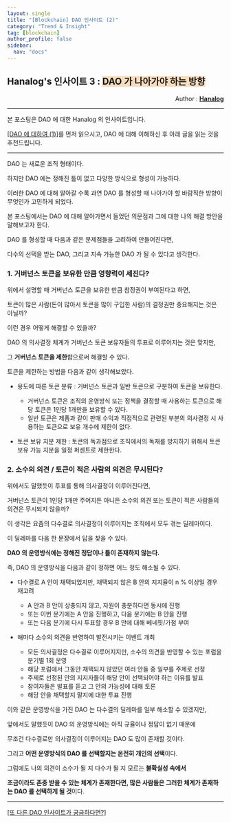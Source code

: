 ```yaml
---
layout: single
title: "[Blockchain] DAO 인사이트 (2)"
category: "Trend & Insight"
tag: [blockchain]
author_profile: false
sidebar:
  nav: "docs"
---
```




## Hanalog's 인사이트 3 : <span style='background-color: #F7DDBE'>DAO 가 나아가야 하는 방향</span>

<div style="text-align: right"> Author : <b><a href="https://github.com/hanalog">Hanalog</a></b></div>

---

본 포스팅은 DAO 에 대한 Hanalog 의 인사이트입니다.

[[DAO 에 대하여 (1)]](https://hanalog.github.io/it/trend2/)를 먼저 읽으시고, DAO 에 대해 이해하신 후 아래 글을 읽는 것을 추천드립니다.

---





DAO 는 새로운 조직 형태이다.

하지만 DAO 에는 정해진 틀이 없고 다양한 방식으로 형성이 가능하다.

이러한 DAO 에 대해 알아갈 수록 과연 DAO 를 형성할 때 나아가야 할 바람직한 방향이 무엇인가 고민하게 되었다.

본 포스팅에서는 DAO 에 대해 알아가면서 들었던 의문점과 그에 대한 나의 해결 방안을 말해보고자 한다.



DAO 를 형성할 때 다음과 같은 문제점들을 고려하여 만들어진다면, 

다수의 선택을 받는 DAO, 그리고 지속 가능한 DAO 가 될 수 있다고 생각한다.



### 1. 거버넌스 토큰을 보유한 만큼 영향력이 세진다?

위에서 설명할 때 거버넌스 토큰을 보유한 만큼 참정권이 부여된다고 하면, 

토큰이 많은 사람(돈이 많아서 토큰을 많이 구입한 사람)의 결정권만 중요해지는 것은 아닐까?

이런 경우 어떻게 해결할 수 있을까?



DAO 의 의사결정 체계가 거버넌스 토큰 보유자들의 투표로 이루어지는 것은 맞지만,

그 **거버넌스 토큰을 제한**함으로써 해결할 수 있다.



토큰을 제한하는 방법을 다음과 같이 생각해보았다.



- 용도에 따른 토큰 분류 : 거버넌스 토큰과 일반 토큰으로 구분하여 토큰을 보유한다.
  - 거버넌스 토큰은 조직의 운영방식 또는 정책을 결정할 때 사용하는 토큰으로 해당 토큰은 1인당 1개만을 보유할 수 있다.
  - 일반 토큰은 제품과 같이 판매 수익과 직접적으로 관련된 부분의 의사결정 시 사용하는 토큰으로 보유 개수에 제한이 없다.



- 토큰 보유 지분 제한 : 토큰의 독과점으로 조직에서의 독재를 방지하기 위해서 토큰 보유 가능 지분을 일정 퍼센트로 제한한다.



### 2. 소수의 의견 / 토큰이 적은 사람의 의견은 무시된다?

위에서도 말했듯이 투표를 통해 의사결정이 이루어진다면, 

거버넌스 토큰이 1인당 1개만 주어지든 아니든 소수의 의견 또는 토큰이 적은 사람들의 의견은 무시되지 않을까?

이 생각은 요즘의 다수결로 의사결정이 이루어지는 조직에서 모두 겪는 딜레마이다.

이 딜레마를 다음 한 문장에서 답을 찾을 수 있다.



**DAO 의 운영방식에는 정해진 정답이나 틀이 존재하지 않는다.**



즉, DAO 의 운영방식을 다음과 같이 정하면 어느 정도 해소될 수 있다.



- 다수결로 A 안이 채택되었지만, 채택되지 않은 B 안의 지지율이 n % 이상일 경우 재고려
  - A 안과 B 안이 상충되지 않고, 자원이 충분하다면 동시에 진행
  - 또는 이번 분기에는 A 안을 진행하고, 다음 분기에는 B 안을 진행
  - 또는 다음 분기에 다시 투표할 경우 B 안에 대해 베네핏/가점 부여



- 해마다 소수의 의견을 반영하여 발전시키는 이벤트 개최
  - 모든 의사결정은 다수결로 이루어지지만, 소수의 의견을 반영할 수 있는 포럼을 분기별 1회 운영
  - 해당 포럼에서 그동안 채택되지 않았던 여러 안들 중 일부를 주제로 선정
  - 주제로 선정된 안의 지지자들이 해당 안이 선택되어야 하는 이유를 발표
  - 참여자들은 발표를 듣고 그 안의 가능성에 대해 토론
  - 해당 안을 채택할지 말지에 대한 투표 진행



이와 같은 운영방식을 가진 DAO 는 다수결의 딜레마를 일부 해소할 수 있겠지만, 

앞에서도 말했듯이 DAO 의 운영방식에는 아직 규율이나 정답이 없기 때문에

무조건 다수결로만 의사결정이 이루어지는 DAO 도 많이 존재할 것이다.

그리고 **어떤 운영방식의 DAO 를 선택할지는 온전히 개인의 선택**이다.



그럼에도 나의 의견이 소수가 될 지 다수가 될 지 모르는 **불확실성 속에서** 

**조금이라도 존중 받을 수 있는 체계가 존재한다면, 많은 사람들은 그러한 체계가 존재하는 DAO 를 선택하게 될 것**이다.





---

[[또 다른 DAO 인사이트가 궁금하다면?]](https://hanalog.github.io/tags/#dao)



